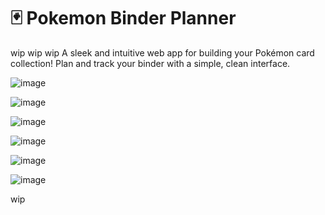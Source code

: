 # 🃏 Pokemon Binder Planner

wip wip wip 
A sleek and intuitive web app for building your Pokémon card collection! Plan and track your binder with a simple, clean interface.

![image](https://github.com/user-attachments/assets/8a780ef6-88ab-41c7-bd86-83fef352723c)

![image](https://github.com/user-attachments/assets/4e5baac4-2493-4113-8f54-b6d767fac163)

![image](https://github.com/user-attachments/assets/2f63c05b-0c7b-4afd-a7b0-d2a395d56deb)

![image](https://github.com/user-attachments/assets/7f3af202-5851-471a-88e1-a9c52dd8f95e)

![image](https://github.com/user-attachments/assets/228a5d1d-60a1-4e3a-a698-5215e7be78bb)

![image](https://github.com/user-attachments/assets/33a8aeea-1bc7-4b81-aec9-9178d4939f7c)

wip
